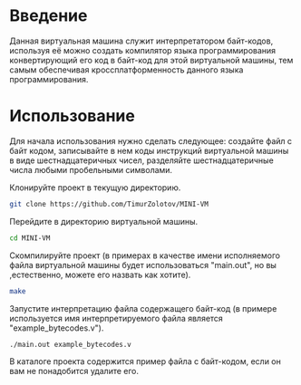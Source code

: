 # Введение

Данная виртуальная машина служит интерпретатором байт-кодов, используя её можно создать компилятор языка программирования конвертирующий его код в байт-код для этой виртуальной машины, тем самым обеспечивая кроссплатформенность данного языка программирования.

# Использование

Для начала использования нужно сделать следующее: создайте файл с байт кодом, записывайте в нем коды инструкций виртуальной машины в виде шестнадцатеричных чисел, разделяйте шестнадцатеричные числа любыми пробельными символами.

Клонируйте проект в текущую директорию.

```bash
git clone https://github.com/TimurZolotov/MINI-VM
```

Перейдите в директорию виртуальной машины.

```bash
cd MINI-VM
```

Скомпилируйте проект (в примерах в качестве имени исполняемого файла виртуальной машины будет использоваться "main.out", но вы ,естественно, можете его назвать как хотите).

```bash
make
```

Запустите интерпретацию файла содержащего байт-код (в примере используется имя интерпретируемого файла является "example\_bytecodes.v").

```bash
./main.out example_bytecodes.v
```

В каталоге проекта содержится пример файла с байт-кодом, если он вам не понадобится удалите его.

